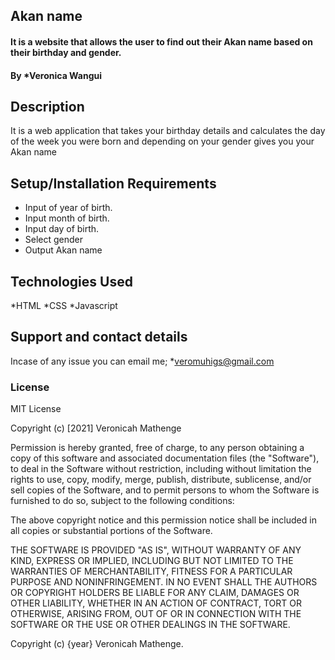 ## Akan name
#### It is a website that allows the user to find out their Akan name based on their birthday and gender.
#### By *Veronica Wangui
## Description
It is a web application that takes your birthday details and calculates the day of the week you were born and depending on your gender gives you your Akan name 
## Setup/Installation Requirements
* Input of year of birth.
* Input month of birth.
* Input day of birth.
* Select gender
* Output Akan name
## Technologies Used
*HTML
*CSS
*Javascript
## Support and contact details
Incase of any issue you can email me;
*veromuhigs@gmail.com
### License
MIT License

Copyright (c) [2021] Veronicah Mathenge

Permission is hereby granted, free of charge, to any person obtaining a copy
of this software and associated documentation files (the "Software"), to deal
in the Software without restriction, including without limitation the rights
to use, copy, modify, merge, publish, distribute, sublicense, and/or sell
copies of the Software, and to permit persons to whom the Software is
furnished to do so, subject to the following conditions:

The above copyright notice and this permission notice shall be included in all
copies or substantial portions of the Software.

THE SOFTWARE IS PROVIDED "AS IS", WITHOUT WARRANTY OF ANY KIND, EXPRESS OR
IMPLIED, INCLUDING BUT NOT LIMITED TO THE WARRANTIES OF MERCHANTABILITY,
FITNESS FOR A PARTICULAR PURPOSE AND NONINFRINGEMENT. IN NO EVENT SHALL THE
AUTHORS OR COPYRIGHT HOLDERS BE LIABLE FOR ANY CLAIM, DAMAGES OR OTHER
LIABILITY, WHETHER IN AN ACTION OF CONTRACT, TORT OR OTHERWISE, ARISING FROM,
OUT OF OR IN CONNECTION WITH THE SOFTWARE OR THE USE OR OTHER DEALINGS IN THE
SOFTWARE.

Copyright (c) {year} Veronicah Mathenge.
